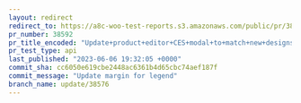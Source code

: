```yaml
---
layout: redirect
redirect_to: https://a8c-woo-test-reports.s3.amazonaws.com/public/pr/38592/api/index.html
pr_number: 38592
pr_title_encoded: "Update+product+editor+CES+modal+to+match+new+designs"
pr_test_type: api
last_published: "2023-06-06 19:32:05 +0000"
commit_sha: cc6050e619cbe2448ac6361b4d65cbc74aef187f
commit_message: "Update margin for legend"
branch_name: update/38576
---
```

